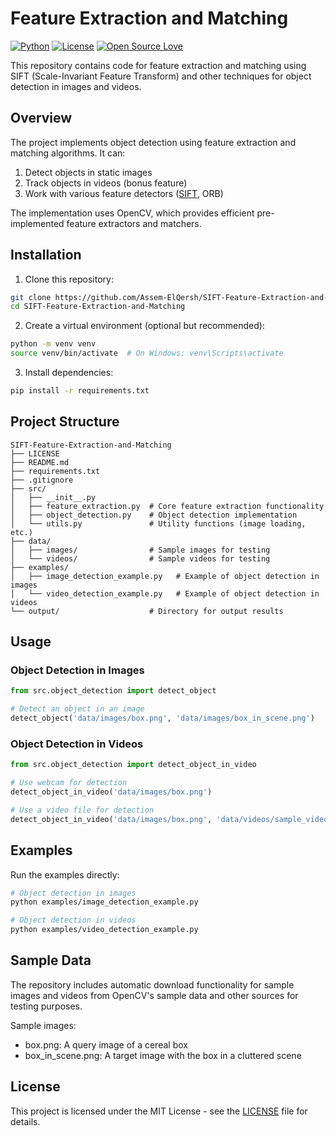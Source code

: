# Feature Extraction and Matching

[![Python](https://img.shields.io/badge/Python-3.8+-blue.svg)](https://www.python.org) [![License](https://img.shields.io/badge/License-MIT-green.svg)](LICENSE) [![Open Source Love](https://badges.frapsoft.com/os/v2/open-source.svg?v=103)](https://github.com/ellerbrock/open-source-badges/)

This repository contains code for feature extraction and matching using SIFT (Scale-Invariant Feature Transform) and other techniques for object detection in images and videos.

## Overview

The project implements object detection using feature extraction and matching algorithms. It can:

1. Detect objects in static images
2. Track objects in videos (bonus feature)
3. Work with various feature detectors ([SIFT](https://en.wikipedia.org/wiki/Scale-invariant_feature_transform), ORB)

The implementation uses OpenCV, which provides efficient pre-implemented feature extractors and matchers.

## Installation

1. Clone this repository:
```bash
git clone https://github.com/Assem-ElQersh/SIFT-Feature-Extraction-and-Matching.git
cd SIFT-Feature-Extraction-and-Matching
```

2. Create a virtual environment (optional but recommended):
```bash
python -m venv venv
source venv/bin/activate  # On Windows: venv\Scripts\activate
```

3. Install dependencies:
```bash
pip install -r requirements.txt
```

## Project Structure

```
SIFT-Feature-Extraction-and-Matching
├── LICENSE
├── README.md
├── requirements.txt
├── .gitignore
├── src/
│   ├── __init__.py
│   ├── feature_extraction.py  # Core feature extraction functionality
│   ├── object_detection.py    # Object detection implementation
│   └── utils.py               # Utility functions (image loading, etc.)
├── data/
│   ├── images/                # Sample images for testing
│   └── videos/                # Sample videos for testing
├── examples/
│   ├── image_detection_example.py   # Example of object detection in images
│   └── video_detection_example.py   # Example of object detection in videos
└── output/                    # Directory for output results
```

## Usage

### Object Detection in Images

```python
from src.object_detection import detect_object

# Detect an object in an image
detect_object('data/images/box.png', 'data/images/box_in_scene.png')
```

### Object Detection in Videos

```python
from src.object_detection import detect_object_in_video

# Use webcam for detection
detect_object_in_video('data/images/box.png')

# Use a video file for detection
detect_object_in_video('data/images/box.png', 'data/videos/sample_video.mp4')
```

## Examples

Run the examples directly:

```bash
# Object detection in images
python examples/image_detection_example.py

# Object detection in videos
python examples/video_detection_example.py
```

## Sample Data

The repository includes automatic download functionality for sample images and videos from OpenCV's sample data and other sources for testing purposes.

Sample images:
- box.png: A query image of a cereal box
- box_in_scene.png: A target image with the box in a cluttered scene

## License

This project is licensed under the MIT License - see the [LICENSE](https://github.com/Assem-ElQersh/SIFT-Feature-Extraction-and-Matching/blob/main/LICENSE) file for details.
